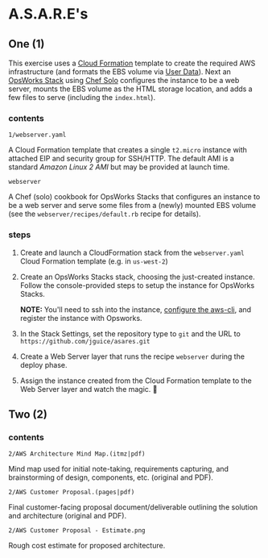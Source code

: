 # A.S.A.R.E's

## One (1)

This exercise uses a [Cloud Formation](https://aws.amazon.com/cloudformation/) template to create the required AWS infrastructure (and formats the EBS volume via [User Data](https://docs.aws.amazon.com/AWSEC2/latest/UserGuide/user-data.html)).  Next an [OpsWorks Stack](https://aws.amazon.com/opsworks/stacks/) using [Chef Solo](https://docs.chef.io/chef_solo.html) configures the instance to be a web server, mounts the EBS volume as the HTML storage location, and adds a few files to serve (including the `index.html`).

### contents

```
1/webserver.yaml
```
A Cloud Formation template that creates a single `t2.micro` instance with attached EIP and security group for SSH/HTTP.  The default AMI is a standard *Amazon Linux 2 AMI* but may be provided at launch time.

```
webserver
```
A Chef (solo) cookbook for OpsWorks Stacks that configures an instance to be a web server and serve some files from a (newly) mounted EBS volume (see the `webserver/recipes/default.rb` recipe for details).

### steps

1. Create and launch a CloudFormation stack from the `webserver.yaml` Cloud Formation template (e.g. in `us-west-2`)

2. Create an OpsWorks Stacks stack, choosing the just-created instance. Follow the console-provided steps to setup the instance for OpsWorks Stacks.

   **NOTE:** You'll need to ssh into the instance, [configure the aws-cli](https://docs.aws.amazon.com/cli/latest/userguide/cli-chap-configure.html), and register the instance with Opsworks.

3. In the Stack Settings, set the repository type to `git` and the URL to `https://github.com/jguice/asares.git`

4. Create a Web Server layer that runs the recipe `webserver` during the deploy phase.

5. Assign the instance created from the Cloud Formation template to the Web Server layer and watch the magic. 🎩

## Two (2)

### contents

```
2/AWS Architecture Mind Map.(itmz|pdf)
```
Mind map used for initial note-taking, requirements capturing, and brainstorming of design, components, etc. (original and PDF).

```
2/AWS Customer Proposal.(pages|pdf)
```
Final customer-facing proposal document/deliverable outlining the solution and architecture (original and PDF).

```
2/AWS Customer Proposal - Estimate.png
```
Rough cost estimate for proposed architecture.


